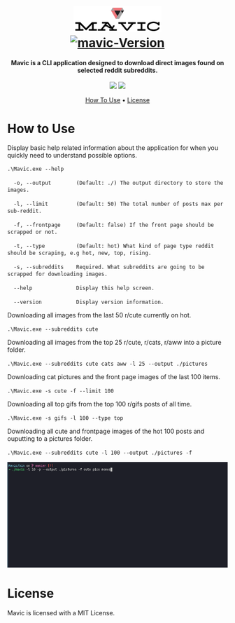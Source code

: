 <h1 align="center">
    <a href="https://github.com/tehstun/Mavic">
      <img src="./docs/img/logo.png" alt="mavic-logo" width="200">
    </a>
    <br/>
    <a href="https://github.com/tehstun/mavic">
      <img src="https://img.shields.io/badge/Mavic-v0.0.1-blue.svg" alt="mavic-Version">
    </a>
</h1>

<h4 align="center">Mavic is a CLI application designed to download direct images found on selected reddit subreddits.</h4>

<p align="center">
  <a>
    <img src="https://img.shields.io/badge/CommandLineParser-2.50.0-brightgreen.svg">
    <img src="https://img.shields.io/badge/Newtonsoft.Json-12.0.2-brightgreen.svg">
  </a>
</p>

<p align="center">
  <a href="#how-to-use">How To Use</a> •
  <a href="#license">License</a>
</p>

# How to Use

Display basic help related information about the application for when you quickly need to understand possible options.

```
.\Mavic.exe --help

  -o, --output        (Default: ./) The output directory to store the images.

  -l, --limit         (Default: 50) The total number of posts max per sub-reddit.

  -f, --frontpage     (Default: false) If the front page should be scrapped or not.

  -t, --type          (Default: hot) What kind of page type reddit should be scraping, e.g hot, new, top, rising.

  -s, --subreddits    Required. What subreddits are going to be scrapped for downloading images.

  --help              Display this help screen.

  --version           Display version information.
```

Downloading all images from the last 50 r/cute currently on hot.

`.\Mavic.exe --subreddits cute`

Downloading all images from the top 25 r/cute, r/cats, r/aww into a picture folder.

`.\Mavic.exe --subreddits cute cats aww -l 25 --output ./pictures`

Downloading cat pictures and the front page images of the last 100 items.

`.\Mavic.exe -s cute -f --limit 100`

Downloading all top gifs from the top 100 r/gifs posts of all time.

`.\Mavic.exe -s gifs -l 100 --type top`

Downloading all cute and frontpage images of the hot 100 posts and ouputting to a pictures folder.

`.\Mavic.exe --subreddits cute -l 100 --output ./pictures -f`

<div align="center">
    <img src="./docs/img/home.gif" width="650" />
</div>

# License

Mavic is licensed with a MIT License.

